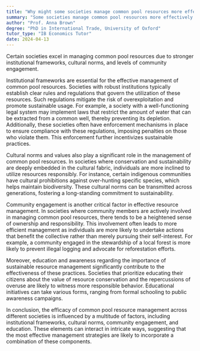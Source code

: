 ```yaml
---
title: "Why might some societies manage common pool resources more effectively than others?"
summary: "Some societies manage common pool resources more effectively due to stronger institutional frameworks, cultural norms, and community engagement."
author: "Prof. Anna Brown"
degree: "PhD in International Trade, University of Oxford"
tutor_type: "IB Economics Tutor"
date: 2024-04-13
---
```


Certain societies excel in managing common pool resources due to stronger institutional frameworks, cultural norms, and levels of community engagement.

Institutional frameworks are essential for the effective management of common pool resources. Societies with robust institutions typically establish clear rules and regulations that govern the utilization of these resources. Such regulations mitigate the risk of overexploitation and promote sustainable usage. For example, a society with a well-functioning legal system may implement laws that restrict the amount of water that can be extracted from a common well, thereby preventing its depletion. Additionally, these societies often have enforcement mechanisms in place to ensure compliance with these regulations, imposing penalties on those who violate them. This enforcement further incentivizes sustainable practices.

Cultural norms and values also play a significant role in the management of common pool resources. In societies where conservation and sustainability are deeply embedded in the cultural fabric, individuals are more inclined to utilize resources responsibly. For instance, certain indigenous communities have cultural prohibitions against over-hunting specific species, which helps maintain biodiversity. These cultural norms can be transmitted across generations, fostering a long-standing commitment to sustainability.

Community engagement is another critical factor in effective resource management. In societies where community members are actively involved in managing common pool resources, there tends to be a heightened sense of ownership and responsibility. This involvement often leads to more efficient management as individuals are more likely to undertake actions that benefit the collective rather than merely pursuing their self-interest. For example, a community engaged in the stewardship of a local forest is more likely to prevent illegal logging and advocate for reforestation efforts.

Moreover, education and awareness regarding the importance of sustainable resource management significantly contribute to the effectiveness of these practices. Societies that prioritize educating their citizens about the value of resource conservation and the repercussions of overuse are likely to witness more responsible behavior. Educational initiatives can take various forms, ranging from formal schooling to public awareness campaigns.

In conclusion, the efficacy of common pool resource management across different societies is influenced by a multitude of factors, including institutional frameworks, cultural norms, community engagement, and education. These elements can interact in intricate ways, suggesting that the most effective management strategies are likely to incorporate a combination of these components.
    